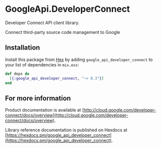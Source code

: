 # GoogleApi.DeveloperConnect

Developer Connect API client library.

Connect third-party source code management to Google

## Installation

Install this package from [Hex](https://hex.pm) by adding
`google_api_developer_connect` to your list of dependencies in `mix.exs`:

```elixir
def deps do
  [{:google_api_developer_connect, "~> 0.3"}]
end
```

## For more information

Product documentation is available at [http://cloud.google.com/developer-connect/docs/overview](http://cloud.google.com/developer-connect/docs/overview).

Library reference documentation is published on Hexdocs at
[https://hexdocs.pm/google_api_developer_connect](https://hexdocs.pm/google_api_developer_connect).
